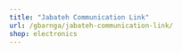 ```yaml
---
title: "Jabateh Communication Link"
url: /gbarnga/jabateh-communication-link/
shop: electronics
---
```

